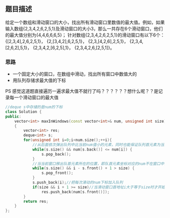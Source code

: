 ## 题目描述
给定一个数组和滑动窗口的大小，找出所有滑动窗口里数值的最大值。例如，如果输入数组{2,3,4,2,6,2,5,1}及滑动窗口的大小3，那么一共存在6个滑动窗口，他们的最大值分别为{4,4,6,6,6,5}； 针对数组{2,3,4,2,6,2,5,1}的滑动窗口有以下6个： {[2,3,4],2,6,2,5,1}， {2,[3,4,2],6,2,5,1}， {2,3,[4,2,6],2,5,1}， {2,3,4,[2,6,2],5,1}， {2,3,4,2,[6,2,5],1}， {2,3,4,2,6,[2,5,1]}。

### 思路
- 一个固定大小的窗口，在数组中滑动，找出所有窗口中数值大的
- 用队列存储求最大值的下标

PS 感觉这道题直接遍历一遍求最大值不就行了吗？？？？？？想什么呢？？是记录每一个滑动窗口的最大值
```cpp
//deque s中存储的是num的下标
class Solution {
public:
    vector<int> maxInWindows(const vector<int>& num, unsigned int size)
    {
        vector<int> res;
        deque<int> s;
        for(unsigned int i=0;i<num.size();++i){
            //从后面依次弹出队列中比当前num值小的元素，同时也能保证队列首元素为当前窗口最大值下标
            while(s.size() && num[s.back()] <= num[i]) {
                s.pop_back();
            }
            //当当前窗口移出队首元素所在的位置，即队首元素坐标对应的num不在窗口中，需要弹出
            while(s.size() && i - s.front() + 1 > size) {
                s.pop_front();
            }
            s.push_back(i);//把每次滑动的num下标加入队列
            if(size && i + 1 >= size)//当滑动窗口首地址i大于等于size时才开始写入窗口最大值
                res.push_back(num[s.front()]);
        }
        return res;
    }
};
```